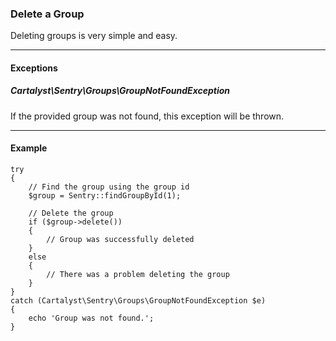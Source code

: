 ### Delete a Group

Deleting groups is very simple and easy.

----------

#### Exceptions

##### Cartalyst\Sentry\Groups\GroupNotFoundException

If the provided group was not found, this exception will be thrown.

----------

#### Example

	try
	{
		// Find the group using the group id
		$group = Sentry::findGroupById(1);

		// Delete the group
		if ($group->delete())
		{
			// Group was successfully deleted
		}
		else
		{
			// There was a problem deleting the group
		}
	}
	catch (Cartalyst\Sentry\Groups\GroupNotFoundException $e)
	{
		echo 'Group was not found.';
	}
